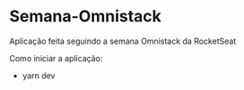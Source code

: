 # Semana-Omnistack
Aplicação feita seguindo a semana Omnistack da RocketSeat


Como iniciar a aplicação:
* yarn dev
